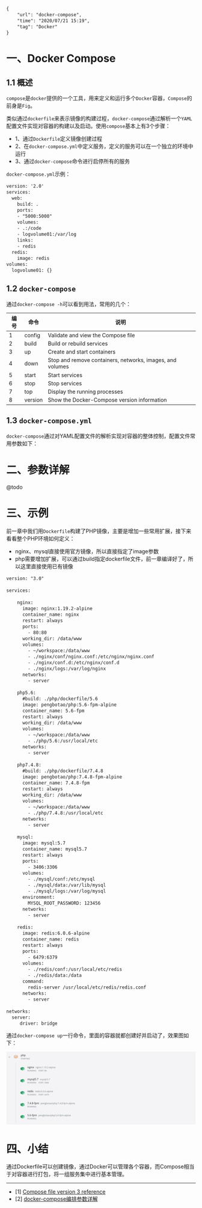 ```
{
    "url": "docker-compose",
    "time": "2020/07/21 15:19",
    "tag": "Docker"
}
```

# 一、Docker Compose

## 1.1 概述

`compose`是`docker`提供的一个工具，用来定义和运行多个`Docker`容器，`Compose`的前身是`Fig`。

类似通过`dockerfile`来表示镜像的构建过程，`docker-compose`通过解析一个`YAML`配置文件实现对容器的构建以及启动。使用`compose`基本上有3个步骤：

- 1、通过`Dockerfile`定义镜像创建过程
- 2、在`docker-compose.yml`中定义服务，定义的服务可以在一个独立的环境中运行
- 3、通过`docker-compose`命令进行启停所有的服务

`docker-compose.yml`示例：

```
version: '2.0'
services:
  web:
    build: .
    ports:
    - "5000:5000"
    volumes:
    - .:/code
    - logvolume01:/var/log
    links:
    - redis
  redis:
    image: redis
volumes:
  logvolume01: {}
```

## 1.2 `docker-compose`

通过`docker-compose -h`可以看到用法，常用的几个：

编号|命令|说明
---|---|---
1|config|Validate and view the Compose file
2|build|Build or rebuild services
3|up|Create and start containers
4|down|Stop and remove containers, networks, images, and volumes
5|start|Start services
6|stop|Stop services
7|top|Display the running processes
8|version|Show the Docker-Compose version information

## 1.3 `docker-compose.yml`

`docker-compose`通过对YAML配置文件的解析实现对容器的整体控制，配置文件常用参数如下：

# 二、参数详解

@todo

# 三、示例

前一章中我们用`Dockerfile`构建了PHP镜像，主要是增加一些常用扩展，接下来看看整个PHP环境如何定义：

- nginx、mysql直接使用官方镜像，所以直接指定了image参数
- php需要增加扩展，可以通过build指定dockerfile文件，前一章编译好了，所以这里直接使用已有镜像


```
version: "3.0"

services:

    nginx:
      image: nginx:1.19.2-alpine
      container_name: nginx
      restart: always
      ports:
        - 80:80
      working_dir: /data/www
      volumes:
        - ~/workspace:/data/www
        - ./nginx/conf/nginx.conf:/etc/nginx/nginx.conf
        - ./nginx/conf.d:/etc/nginx/conf.d
        - ./nginx/logs:/var/log/nginx
      networks:
        - server

    php5.6:
      #build: ./php/dockerfile/5.6
      image: pengbotao/php:5.6-fpm-alpine
      container_name: 5.6-fpm
      restart: always
      working_dir: /data/www
      volumes:
        - ~/workspace:/data/www
        - ./php/5.6:/usr/local/etc
      networks:
        - server

    php7.4.8:
      #build: ./php/dockerfile/7.4.8
      image: pengbotao/php:7.4.8-fpm-alpine
      container_name: 7.4.8-fpm
      restart: always
      working_dir: /data/www
      volumes:
        - ~/workspace:/data/www
        - ./php/7.4.8:/usr/local/etc
      networks:
        - server

    mysql:
      image: mysql:5.7
      container_name: mysql5.7
      restart: always
      ports:
        - 3406:3306
      volumes:
        - ./mysql/conf:/etc/mysql
        - ./mysql/data:/var/lib/mysql
        - ./mysql/logs:/var/log/mysql
      environment:
        MYSQL_ROOT_PASSWORD: 123456
      networks:
        - server
    
    redis:
      image: redis:6.0.6-alpine
      container_name: redis
      restart: always
      ports:
        - 6479:6379
      volumes:
        - ./redis/conf:/usr/local/etc/redis
        - ./redis/data:/data
      command:
        redis-server /usr/local/etc/redis/redis.conf
      networks:
        - server

networks:
  server:
     driver: bridge
```

通过`docker-compose up`一行命令，里面的容器就都创建好并启动了，效果图如下：

![](../../static/uploads/docker-compose-server-php.png)

# 四、小结

通过Dockerfile可以创建镜像，通过Docker可以管理各个容器，而Compose相当于对容器进行打包，将一组服务集中进行基本管理。

---

- [1] [Compose file version 3 reference](https://docs.docker.com/compose/compose-file/)
- [2] [docker-compose编排参数详解](https://www.cnblogs.com/wutao666/p/11332186.html)